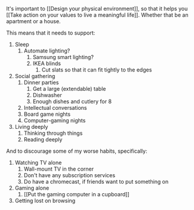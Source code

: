 It's important to [[Design your physical environment]], so that it helps you [[Take action on your values to live a meaningful life]]. Whether that be an apartment or a house.

This means that it needs to support:
1. Sleep
	1. Automate lighting?
		1. Samsung smart lighting?
		2. IKEA blinds
			1. Cut slats so that it can fit tightly to the edges
2. Social gathering
	1. Dinner parties
		1. Get a large (extendable) table
		2. Dishwasher
		3. Enough dishes and cutlery for 8
	2. Intellectual conversations
	3. Board game nights
	4. Computer-gaming nights
3. Living deeply
	1. Thinking through things
	2. Reading deeply

And to discourage some of my worse habits, specifically:
1. Watching TV alone
	1. Wall-mount TV in the corner
	2. Don't have any subscription services
	3. Do have a chromecast, if friends want to put something on
2. Gaming alone
	1. [[Put the gaming computer in a cupboard]]
3. Getting lost on browsing

<!-- #.inbox -->

<!-- {BearID:CAC428DC-4DC3-44A8-9772-F6CEBD8B9840-11937-000019DC29BFE01C} -->
